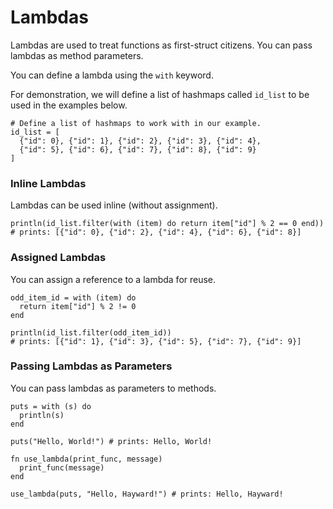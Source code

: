 # Lambdas

Lambdas are used to treat functions as first-struct citizens. You can pass lambdas as method parameters.

You can define a lambda using the `with` keyword.

For demonstration, we will define a list of hashmaps called `id_list` to be used in the examples below.

```hayward
# Define a list of hashmaps to work with in our example.
id_list = [
  {"id": 0}, {"id": 1}, {"id": 2}, {"id": 3}, {"id": 4},
  {"id": 5}, {"id": 6}, {"id": 7}, {"id": 8}, {"id": 9}
]
```

### Inline Lambdas

Lambdas can be used inline (without assignment).

```hayward
println(id_list.filter(with (item) do return item["id"] % 2 == 0 end))
# prints: [{"id": 0}, {"id": 2}, {"id": 4}, {"id": 6}, {"id": 8}]
```

### Assigned Lambdas

You can assign a reference to a lambda for reuse.

```hayward
odd_item_id = with (item) do
  return item["id"] % 2 != 0
end

println(id_list.filter(odd_item_id))
# prints: [{"id": 1}, {"id": 3}, {"id": 5}, {"id": 7}, {"id": 9}]
```

### Passing Lambdas as Parameters

You can pass lambdas as parameters to methods.

```hayward
puts = with (s) do
  println(s)
end

puts("Hello, World!") # prints: Hello, World!

fn use_lambda(print_func, message)
  print_func(message)
end

use_lambda(puts, "Hello, Hayward!") # prints: Hello, Hayward!
```

